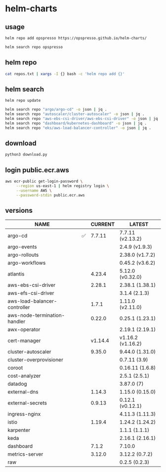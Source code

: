 # helm-charts

## usage

```bash
helm repo add opspresso https://opspresso.github.io/helm-charts/

helm search repo opspresso
```

## helm repo

```bash
cat repos.txt | xargs -I {} bash -c 'helm repo add {}'
```

## helm search

```bash
helm repo update

helm search repo "argo/argo-cd" -o json | jq .
helm search repo "autoscaler/cluster-autoscaler" -o json | jq .
helm search repo "aws-ebs-csi-driver/aws-ebs-csi-driver" -o json | jq .
helm search repo "dashboard/kubernetes-dashboard" -o json | jq .
helm search repo "eks/aws-load-balancer-controller" -o json | jq .
```

## download

```bash
python3 download.py
```

## login public.ecr.aws

```bash
aws ecr-public get-login-password \
     --region us-east-1 | helm registry login \
     --username AWS \
     --password-stdin public.ecr.aws
```

## versions

<!--- BEGIN_VERSION --->
| NAME | | CURRENT | LATEST |
| --- | - | --- | --- |
| argo-cd | ✅ | 7.7.11 | 7.7.11 (v2.13.2) |
| argo-events |  |  | 2.4.9 (v1.9.3) |
| argo-rollouts |  |  | 2.38.0 (v1.7.2) |
| argo-workflows |  |  | 0.45.2 (v3.6.2) |
| atlantis |  | 4.23.4 | 5.12.0 (v0.32.0) |
| aws-ebs-csi-driver |  | 2.28.1 | 2.38.1 (1.38.1) |
| aws-efs-csi-driver |  |  | 3.1.4 (2.1.3) |
| aws-load-balancer-controller |  | 1.7.1 | 1.11.0 (v2.11.0) |
| aws-node-termination-handler |  | 0.22.0 | 0.25.1 (1.23.1) |
| awx-operator |  |  | 2.19.1 (2.19.1) |
| cert-manager |  | v1.14.4 | v1.16.2 (v1.16.2) |
| cluster-autoscaler |  | 9.35.0 | 9.44.0 (1.31.0) |
| cluster-overprovisioner |  |  | 0.7.11 (3.9) |
| coroot |  |  | 0.16.11 (1.6.8) |
| cost-analyzer |  |  | 2.5.1 (2.5.1) |
| datadog |  |  | 3.87.0 (7) |
| external-dns |  | 1.14.3 | 1.15.0 (0.15.0) |
| external-secrets |  | 0.9.13 | 0.12.1 (v0.12.1) |
| ingress-nginx |  |  | 4.11.3 (1.11.3) |
| istio |  | 1.19.4 | 1.24.2 (1.24.2) |
| karpenter |  |  | 1.1.1 (1.1.1) |
| keda |  |  | 2.16.1 (2.16.1) |
| dashboard |  | 7.1.2 | 7.10.0 |
| metrics-server |  | 3.12.0 | 3.12.2 (0.7.2) |
| raw |  |  | 0.2.5 (0.2.3) |
<!--- END_VERSION --->
